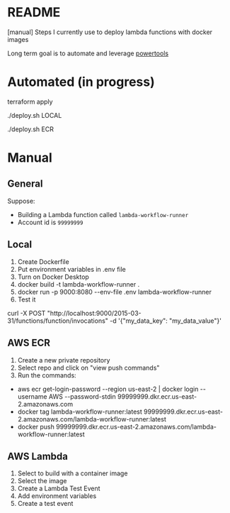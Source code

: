# README

[manual] Steps I currently use to deploy lambda functions with docker images

Long term goal is to automate and leverage [powertools](https://docs.powertools.aws.dev/lambda/python/latest/)

# Automated (in progress)

terraform apply

./deploy.sh LOCAL

./deploy.sh ECR

# Manual

## General

Suppose:
* Building a Lambda function called `lambda-workflow-runner`
* Account id is `99999999`


## Local

1) Create Dockerfile
2) Put environment variables in .env file
3) Turn on Docker Desktop
4) docker build -t lambda-workflow-runner .
5) docker run -p 9000:8080 --env-file .env lambda-workflow-runner
6) Test it

curl -X POST "http://localhost:9000/2015-03-31/functions/function/invocations" -d '{"my_data_key": "my_data_value"}'

## AWS ECR

1) Create a new private repository
2) Select repo and click on "view push commands"
3) Run the commands:
- aws ecr get-login-password --region us-east-2 | docker login --username AWS --password-stdin 99999999.dkr.ecr.us-east-2.amazonaws.com
- docker tag lambda-workflow-runner:latest 99999999.dkr.ecr.us-east-2.amazonaws.com/lambda-workflow-runner:latest
- docker push 99999999.dkr.ecr.us-east-2.amazonaws.com/lambda-workflow-runner:latest

## AWS Lambda

1) Select to build with a container image
2) Select the image
3) Create a Lambda Test Event
4) Add environment variables
5) Create a test event